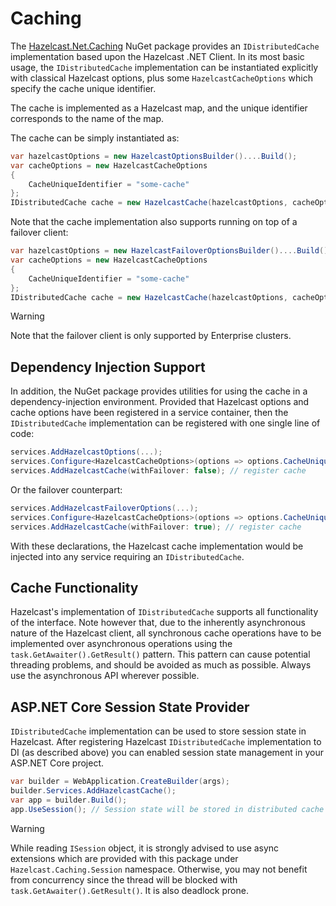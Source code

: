 # Caching

The [Hazelcast.Net.Caching](https://www.nuget.org/packages/Hazelcast.Net.Caching/) NuGet package provides an `IDistributedCache` implementation based upon the Hazelcast .NET Client. In its most basic usage, the `IDistributedCache` implementation can be instantiated explicitly with classical Hazelcast options, plus some `HazelcastCacheOptions` which specify the cache unique identifier.

The cache is implemented as a Hazelcast map, and the unique identifier corresponds to the name of the map.

The cache can be simply instantiated as:

```csharp
var hazelcastOptions = new HazelcastOptionsBuilder()....Build();
var cacheOptions = new HazelcastCacheOptions
{
    CacheUniqueIdentifier = "some-cache"
};
IDistributedCache cache = new HazelcastCache(hazelcastOptions, cacheOptions);
```

Note that the cache implementation also supports running on top of a failover client:

```csharp
var hazelcastOptions = new HazelcastFailoverOptionsBuilder()....Build();
var cacheOptions = new HazelcastCacheOptions
{
    CacheUniqueIdentifier = "some-cache"
};
IDistributedCache cache = new HazelcastCache(hazelcastOptions, cacheOptions);
```

> [!WARNING]
> Note that the failover client is only supported by Enterprise clusters.

## Dependency Injection Support

In addition, the NuGet package provides utilities for using the cache in a dependency-injection environment. Provided that Hazelcast options and cache options have been registered in a service container, then the `IDistributedCache` implementation can be registered with one single line of code:

```csharp
services.AddHazelcastOptions(...);
services.Configure<HazelcastCacheOptions>(options => options.CacheUniqueIdentifier = "some-cache");
services.AddHazelcastCache(withFailover: false); // register cache
```

Or the failover counterpart:

```csharp
services.AddHazelcastFailoverOptions(...);
services.Configure<HazelcastCacheOptions>(options => options.CacheUniqueIdentifier = "some-cache");
services.AddHazelcastCache(withFailover: true); // register cache
```

With these declarations, the Hazelcast cache implementation would be injected into any service requiring an `IDistributedCache`.

## Cache Functionality

Hazelcast's implementation of `IDistributedCache` supports all functionality of the interface. Note however that, due to the inherently asynchronous nature of the Hazelcast client, all synchronous cache operations have to be implemented over asynchronous operations using the `task.GetAwaiter().GetResult()` pattern. This pattern can cause potential threading problems, and should be avoided as much as possible. Always use the asynchronous API wherever possible.

## ASP.NET Core Session State Provider
`IDistributedCache` implementation can be used to store session state in Hazelcast. After registering 
Hazelcast `IDistributedCache` implementation to DI (as described above) you can enabled session state management 
in your ASP.NET Core project. 

```csharp
var builder = WebApplication.CreateBuilder(args);
builder.Services.AddHazelcastCache();
var app = builder.Build();
app.UseSession(); // Session state will be stored in distributed cache provided by AddHazelcastCache()
```
> [!WARNING]
> While reading `ISession` object, it is strongly advised to use async extensions which are provided with this package under `Hazelcast.Caching.Session` namespace. Otherwise, you may not benefit 
> from concurrency since the thread will be blocked with `task.GetAwaiter().GetResult()`. It is also deadlock prone.

